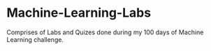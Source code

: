 # Machine-Learning-Labs

Comprises of Labs and Quizes done during my 100 days of Machine Learning challenge.
